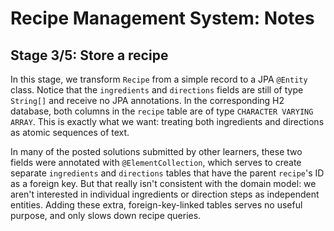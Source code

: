 # Recipe Management System: Notes

## Stage 3/5: Store a recipe

In this stage, we transform `Recipe` from a simple record to a JPA `@Entity` class. Notice that the `ingredients` and `directions` fields are still of type `String[]` and receive no JPA annotations. In the corresponding H2 database, both columns in the `recipe` table are of type `CHARACTER VARYING ARRAY`. This is exactly what we want: treating both ingredients and directions as atomic sequences of text.

In many of the posted solutions submitted by other learners, these two fields were annotated with `@ElementCollection`, which serves to create separate `ingredients` and `directions` tables that have the parent `recipe`'s ID as a foreign key. But that really isn't consistent with the domain model: we aren't interested in individual ingredients or direction steps as independent entities. Adding these extra, foreign-key-linked tables serves no useful purpose, and only slows down recipe queries.
